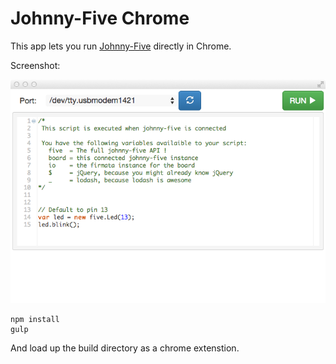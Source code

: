 Johnny-Five Chrome
=======

This app lets you run [Johnny-Five](https://github.com/rwaldron/johnny-five) directly in Chrome.

Screenshot:

![Screenshot](screenshot.png)

```
npm install
gulp
````
And load up the build directory as a chrome extenstion.

